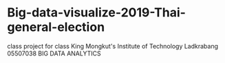 # Big-data-visualize-2019-Thai-general-election
class project for class King Mongkut's Institute of Technology Ladkrabang 05507038 BIG DATA ANALYTICS
